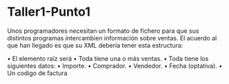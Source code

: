# Taller1-Punto1

Unos programadores necesitan un formato de fichero para que sus distintos 
programas intercambien información sobre ventas. El acuerdo al que han llegado es 
que su XML debería tener esta estructura:

• El elemento raíz será <listaventas>
• Toda <listaventas> tiene una o más ventas.
• Toda <venta> tiene los siguientes datos:
• Importe.
• Comprador.
• Vendedor.
• Fecha (optativa).
• Un codigo de factura
